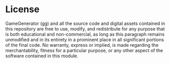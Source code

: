 # License

GameGenerator (gg) and all the source code and digital assets contained in this repository are free to use, modify, and redistribute for any purpose that is both educational and non-commercial, as long as this paragraph remains unmodified and in its entirety in a prominent place in all significant portions of the final code. No warranty, express or implied, is made regarding the merchantability, fitness for a particular purpose, or any other aspect of the software contained in this module.
